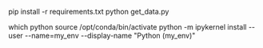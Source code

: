 pip install -r requirements.txt
python get_data.py

which python
source /opt/conda/bin/activate
python -m ipykernel install --user --name=my_env --display-name "Python (my_env)"